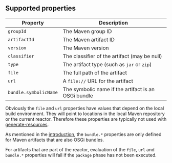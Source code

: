 <!--
  #%L
  Alta Maven Plugin
  %%
  Copyright (C) 2014 - 2018 Andreas Veithen
  %%
  Licensed under the Apache License, Version 2.0 (the "License");
  you may not use this file except in compliance with the License.
  You may obtain a copy of the License at
  
       http://www.apache.org/licenses/LICENSE-2.0
  
  Unless required by applicable law or agreed to in writing, software
  distributed under the License is distributed on an "AS IS" BASIS,
  WITHOUT WARRANTIES OR CONDITIONS OF ANY KIND, either express or implied.
  See the License for the specific language governing permissions and
  limitations under the License.
  #L%
  -->

## Supported properties

| Property              | Description                                         |
| --------------------- | --------------------------------------------------- |
| `groupId`             | The Maven group ID                                  |
| `artifactId`          | The Maven artifact ID                               |
| `version`             | The Maven version                                   |
| `classifier`          | The classifier of the artifact (may be null)        |
| `type`                | The artifact type (such as `jar` or `zip`)          |
| `file`                | The full path of the artifact                       |
| `url`                 | A `file://` URL for the artifact                    |
| `bundle.symbolicName` | The symbolic name if the artifact is an OSGi bundle |

Obviously the `file` and `url` properties have values that depend on the local build
environment. They will point to locations in the local Maven repository or the current reactor.
Therefore these properties are typically not used with
[generate-resources](./generate-resources-mojo.html).

As mentioned in the [introduction](./index.html#Unresolvable_properties), the `bundle.*`
properties are only defined for Maven artifacts that are also OSGi bundles.

For artifacts that are part of the reactor, evaluation of the `file`, `url` and
`bundle.*` properties will fail if the `package` phase has not been executed.
